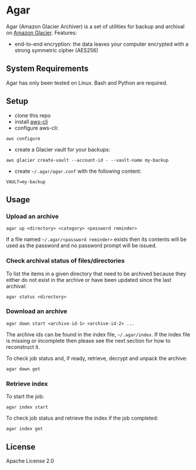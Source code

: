 Agar
====

Agar (Amazon Glacier Archiver) is a set of utilities for backup and archival on
[Amazon Glacier](https://aws.amazon.com/glacier/). Features:

* end-to-end encryption: the data leaves your computer encrypted with a strong
  symmetric cipher (AES256)

System Requirements
-------------------

Agar has only been tested on Linux. Bash and Python are required.

Setup
-----

* clone this repo
* install [aws-cli](https://aws.amazon.com/cli/)
* configure aws-cli: 

~~~
aws configure
~~~

* create a Glacier vault for your backups: 

~~~
aws glacier create-vault --account-id - --vault-name my-backup
~~~

* create `~/.agar/agar.conf` with the following content:

~~~
VAULT=my-backup
~~~

Usage
-----

### Upload an archive

~~~
agar up <directory> <category> <password reminder>
~~~

If a file named `~/.agar/<password reminder>` exists then its contents will 
be used as the password and no password prompt will be issued.

### Check archival status of files/directories

To list the items in a given directory that need to be archived because they
either do not exist in the archive or have been updated since the last archival:

~~~
agar status <directory>
~~~

### Download an archive

~~~
agar down start <archive-id-1> <archive-id-2> ...
~~~

The archive ids can be found in the index file, `~/.agar/index`. If the index file is missing or incomplete then please see the next section for how to reconstruct it.

To check job status and, if ready, retrieve, decrypt and unpack the archive:

~~~
agar down get
~~~

### Retrieve index

To start the job:

~~~
agar index start
~~~

To check job status and retrieve the index if the job completed:

~~~
agar index get
~~~


License
-------

Apache License 2.0
